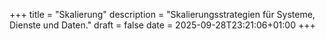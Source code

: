 +++
title = "Skalierung"
description = "Skalierungsstrategien für Systeme, Dienste und Daten."
draft = false
date = 2025-09-28T23:21:06+01:00
+++